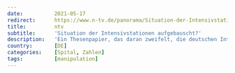 ```yaml
---
date:          2021-05-17
redirect:      https://www.n-tv.de/panorama/Situation-der-Intensivstationen-aufgebauscht-article22558549.html
title:         ntv
subtitle:      'Situation der Intensivstationen aufgebauscht?'
description:   'Ein Thesenpapier, das daran zweifelt, die deutschen Intensivstationen hätten jemals an ihre Kapazitätsgrenzen kommen können, verursacht großen Wirbel. Der leitende Autor deutet in einem Interview gar manipulierte Zahlen an. Die Intensivmediziner wehren sich gegen die "irreführenden" Vorwürfe.'
country:       [DE]
categories:    [Spital, Zahlen]
tags:          [manipulation]
---
```

